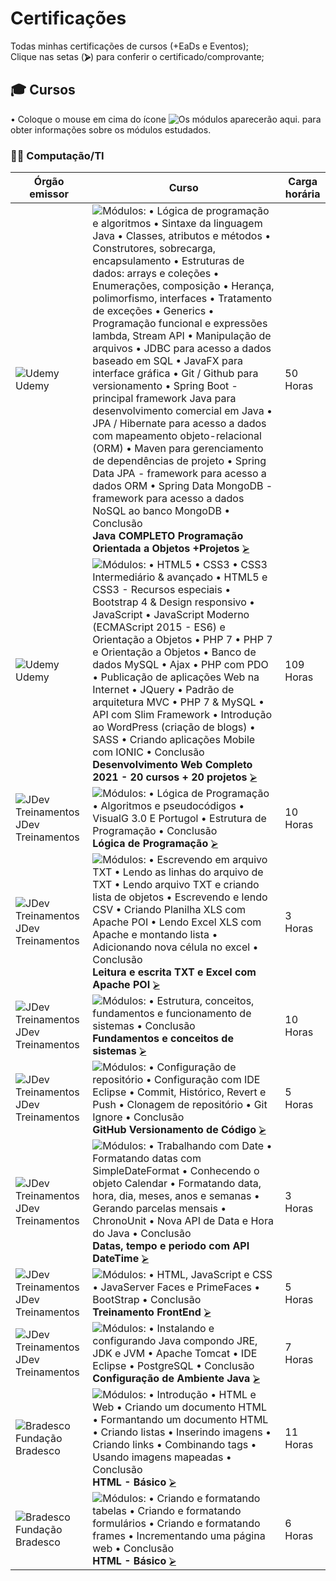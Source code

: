 <!--
                 AVISO: Para editar/visualizar este arquivo .md troque o "Soft wrap" pelo "No wrap"          ^^^^^^^^^^^^^
-->

# Certificações
Todas minhas certificações de cursos (+EaDs e Eventos);  
Clique nas setas (**⮚**) para conferir o certificado/comprovante;  

## 🎓 Cursos 
• Coloque o mouse em cima do ícone ![][iINFO] para obter informações sobre os módulos estudados.

### 🧑‍💻 Computação/TI

| Órgão emissor      | Curso                                                                           | Carga horária      |
| ------------------ | --------------------------------------------------------------------------------| ------------------ |
| ![][sUD] Udemy                   | ![][i01] **Java COMPLETO Programação Orientada a Objetos +Projetos**   [⮚][1]  |    50 Horas        |
| ![][sUD] Udemy                   | ![][i02] **Desenvolvimento Web Completo 2021 - 20 cursos + 20 projetos**   [⮚][2]  |    109 Horas        |
| ![][sJDEV] JDev Treinamentos     | ![][i03] **Lógica de Programação**   [⮚][3]  |    10 Horas        |
| ![][sJDEV] JDev Treinamentos     | ![][i04] **Leitura e escrita TXT e Excel com Apache POI**   [⮚][4]  |    3 Horas        |
| ![][sJDEV] JDev Treinamentos     | ![][i05] **Fundamentos e conceitos de sistemas**   [⮚][5]  |    10 Horas        |
| ![][sJDEV] JDev Treinamentos     | ![][i06] **GitHub Versionamento de Código**   [⮚][6]  |    5 Horas        |
| ![][sJDEV] JDev Treinamentos     | ![][i07] **Datas, tempo e periodo com API DateTime**   [⮚][7]  |    3 Horas        |
| ![][sJDEV] JDev Treinamentos     | ![][i08] **Treinamento FrontEnd**   [⮚][8]  |    5 Horas        |
| ![][sJDEV] JDev Treinamentos     | ![][i09] **Configuração de Ambiente Java**   [⮚][9]  |    7 Horas        |
| ![][sBRA] Fundação Bradesco      | ![][i10] **HTML - Básico**   [⮚][10]  |    11 Horas        |
| ![][sBRA] Fundação Bradesco      | ![][i11] **HTML - Básico**   [⮚][11]  |    6 Horas        |

<!--

## 🥇 Participações em Competições e Maratonas
Clique [aqui ⮚][1] para ver todas as colocações e certificados. ![][medalhas]  

| Organização     | Evento                                 | Certificação (ou Comprovantes)                        | Ano  | Colocação |
| --------------- | -------------------------------------- | ----------------------------------------------------- | ---- | --------- |
| ![][sUN] UNIVAP | **Olimpíada de Programação (OPC X)**   | [OPC X - 2017][m1] [[backup][m2]]             +⠀🥉    | 2017 | 5º Lugar  |
| ![][sUN] UNIVAP | **Olimpíada de Programação (OPC XI)**  | [Certificado][m3]                             +⠀🥈⠀   | 2018 | 2º Lugar  |
| ![][sUN] UNIVAP | **Olimpíada de Programação (OPC XII)** | [Certificado][m7]                             +⠀🥇🏆   | 2019 | 1º Lugar  |
| ![][sFE] FEAU   | **Maratona VI Jr.**                    | [Certificado][m4]                             +⠀🥈⠀   | 2017 | 2º Lugar  |
| ![][sFE] FEAU   | **Maratona VII Jr.**                   | [Ranking - 2018][m5]                                  | 2018 | 10º Lugar |
| ![][sFE] FEAU   | **Maratona VIII Jr.**                  | [Certificado][m6]                             +⠀🥇⠀   | 2019 | 1º Lugar  |

---
## 💬 Palestras
  | Organização         | Conteúdo                                                                 | Carga horária | Avaliação Pessoal |
  | ------------------- | ------------------------------------------------------------------------ | ------------- | ----------------- |
  | ![][sJG] JugVale    | ![][i02] **Java** - 13º Encontro                                 [⮚][2]  | 8 Horas       | ![][nota9]        |
  | ![][sJG] JugVale    | ![][i27] **Java** - 14º Encontro                                 [⮚][27] | 8 Horas       | ![][nota10]       |
  | ![][sFE] FEAU       | ![][i21] **SEAU** - Aprovação de Projetos em SJC                 [⮚][21] | 2 Horas       | ![][nota8]        |
  | ![][sFE] FEAU       | ![][i22] **SEAU** - Usinagem Aeroespacial                        [⮚][22] | 2 Horas       | ![][nota6]        |
  | ![][sFE] FEAU       | ![][i23] **SEAU** - Segurança da Informação                      [⮚][23] | 2 Horas       | ![][nota10]       |
  | ![][sFE] FEAU       | ![][i34] **SEAU** - Interface Física Médica e Medicina Nuclear   [⮚][34] | 2 Horas       | ![][nota9]        |
  | ![][sRS] Rocketseat | ![][i51] **Do While 2020**                                       [⮚][51] | 16 Horas      | ![][nota9]        |

---
## 📜 Academias e Oficinas
  | Organização         | Conteúdo                  | Carga horária | Avaliação Pessoal |
  | ------------------- | ------------------------- | ------------- | ----------------- |
  | ![][sSG] Saga       | **Modelagem 3D**  [⮚][3]  | 8 Horas       | ![][nota5]        |
  | ![][sSB] Softblue   | **JAVA**          [⮚][4]  | 12 Horas      | ![][nota9]        |
  | ![][sSB] Softblue   | **PHP**           [⮚][5]  | 12 horas      | ![][nota10]       |
   

<!-- -=- # --- REFERÊNCIAS --- # -=- -->
<!-- Links/Certificados -->
[1]: programacao/Certificado%20Java%20Udemy.pdf
[2]: programacao/Desenvolvimento%20Web.pdf
[3]: programacao/Lógica%20de%20Programação.pdf
[4]: programacao/Leitura%20e%20escrita%20TXT%20e%20Excel%20com%20Apache%20POI.pdf
[5]: programacao/Fundamentos%20e%20conceitos%20de%20sistemas.pdf
[6]: programacao/GitHub%20versionamento%20de%20código.pdf
[7]: programacao/Datas%2C%20tempo%20e%20período%20com%20API%20DateTime.pdf
[8]: programacao/Mini%20Treinamento%20Front-End.pdf
[9]: programacao/Configuração%20de%20ambiente%20em%20Java.pdf
[10]: programacao/HTML%20básico.pdf
[11]: programacao/HTML%20Avançado.pdf

<!-- Selo de organizações -->
[sUD]: i/udemy.png "Udemy"
[sJDEV]: i/jdev.png "JDev Treinamentos"
[sBRA]: i/bradesco.png "Bradesco"


<!-- Informações sobre os módulos dos cursos --- Regex: (Módulos:)?\n?\d+ - (.*)\n? -->
[iINFO]: i/i.png "Os módulos aparecerão aqui."
[i01]: i/i.png "Módulos: &#013; • Lógica de programação e algoritmos &#013; • Sintaxe da linguagem Java &#013; • Classes, atributos e métodos &#013; • Construtores, sobrecarga, encapsulamento &#013; • Estruturas de dados: arrays e coleções &#013; • Enumerações, composição &#013; • Herança, polimorfismo, interfaces &#013; • Tratamento de exceções &#013; • Generics &#013; • Programação funcional e expressões lambda, Stream API &#013; • Manipulação de arquivos &#013; • JDBC para acesso a dados baseado em SQL &#013; • JavaFX para interface gráfica &#013; • Git / Github para versionamento &#013; • Spring Boot - principal framework Java para desenvolvimento comercial em Java &#013; • JPA / Hibernate para acesso a dados com mapeamento objeto-relacional (ORM) &#013; • Maven para gerenciamento de dependências de projeto &#013; • Spring Data JPA - framework para acesso a dados ORM &#013; • Spring Data MongoDB - framework para acesso a dados NoSQL ao banco MongoDB &#013; • Conclusão"
[i02]: i/i.png "Módulos: &#013; • HTML5 &#013; • CSS3 &#013; • CSS3 Intermediário & avançado &#013; • HTML5 e CSS3 - Recursos especiais &#013; • Bootstrap 4 & Design responsivo &#013; • JavaScript &#013; • JavaScript Moderno (ECMAScript 2015 - ES6) e Orientação a Objetos &#013; • PHP 7 &#013; • PHP 7 e Orientação a Objetos &#013; • Banco de dados MySQL &#013; • Ajax &#013; • PHP com PDO &#013; • Publicação de aplicações Web na Internet &#013; • JQuery &#013; • Padrão de arquitetura MVC &#013; • PHP 7 & MySQL  &#013; • API com Slim Framework &#013; • Introdução ao WordPress (criação de blogs) &#013; • SASS &#013; • Criando aplicações Mobile com IONIC &#013; • Conclusão"
[i03]: i/i.png "Módulos: &#013; • Lógica de Programação &#013; • Algoritmos e pseudocódigos &#013; • VisualG 3.0 E Portugol &#013; • Estrutura de Programação &#013; • Conclusão"
[i04]: i/i.png "Módulos: &#013; • Escrevendo em arquivo TXT &#013; • Lendo as linhas do arquivo de TXT &#013; • Lendo arquivo TXT e criando lista de objetos &#013; • Escrevendo e lendo CSV  &#013; • Criando Planilha XLS com Apache POI &#013; • Lendo Excel XLS com Apache e montando lista &#013; • Adicionando nova célula no excel &#013; • Conclusão"
[i05]: i/i.png "Módulos: &#013; • Estrutura, conceitos, fundamentos e funcionamento de sistemas &#013; • Conclusão"
[i06]: i/i.png "Módulos: &#013; • Configuração de repositório &#013; • Configuração com IDE Eclipse &#013; • Commit, Histórico, Revert e Push &#013; • Clonagem de repositório &#013; • Git Ignore &#013; • Conclusão"
[i07]: i/i.png "Módulos: &#013; • Trabalhando com Date &#013; • Formatando datas com SimpleDateFormat &#013; • Conhecendo o objeto Calendar &#013; • Formatando data, hora, dia, meses, anos e semanas &#013; • Gerando parcelas mensais &#013; • ChronoUnit&#013; • Nova API de Data e Hora do Java &#013; • Conclusão"
[i08]: i/i.png "Módulos: &#013; • HTML, JavaScript e CSS &#013; • JavaServer Faces e PrimeFaces &#013; • BootStrap &#013; • Conclusão"
[i09]: i/i.png "Módulos: &#013; • Instalando e configurando Java compondo JRE, JDK e JVM &#013; • Apache Tomcat &#013; • IDE Eclipse &#013; • PostgreSQL &#013; • Conclusão"
[i10]: i/i.png "Módulos: &#013; • Introdução &#013; • HTML e Web &#013; • Criando um documento HTML &#013; • Formantando um documento HTML &#013; • Criando listas &#013; • Inserindo imagens &#013; • Criando links &#013; • Combinando tags &#013; • Usando imagens mapeadas &#013; • Conclusão"
[i11]: i/i.png "Módulos: &#013; • Criando e formatando tabelas &#013; • Criando e formatando formulários &#013; • Criando e formatando frames &#013; • Incrementando uma página web &#013; • Conclusão"
